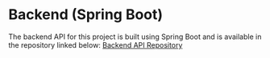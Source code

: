 # Backend (Spring Boot)
The backend API for this project is built using Spring Boot and is available in the repository linked below:
                    [Backend API Repository](https://github.com/prabhavgiriya1504/my_e_shop-backend-)
